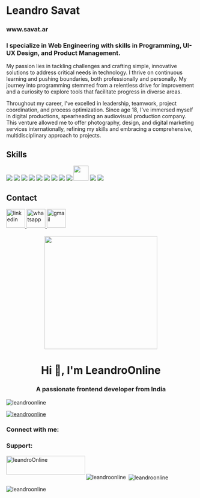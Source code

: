 <h1>Leandro Savat</h1>
<h3>www.savat.ar</h3>
<h3>I specialize in Web Engineering with skills in Programming, UI-UX Design, and Product Management.</h3>
<p>My passion lies in tackling challenges and crafting simple, innovative solutions to address critical needs in technology. I thrive on continuous learning and pushing boundaries, both professionally and personally. My journey into programming stemmed from a relentless drive for improvement and a curiosity to explore tools that facilitate progress in diverse areas.</p>
<p>Throughout my career, I've excelled in leadership, teamwork, project coordination, and process optimization. Since age 18, I've immersed myself in digital productions, spearheading an audiovisual production company. This venture allowed me to offer photography, design, and digital marketing services internationally, refining my skills and embracing a comprehensive, multidisciplinary approach to projects.</p>

<h2>Skills</h2>
<div>
    <a href="https://reactjs.org/" target="_blank"><img src="https://img.icons8.com/color/48/000000/react-native.png"/></a>
    <a href="https://www.javascript.com/" target="_blank"><img src="https://img.icons8.com/color/48/000000/javascript.png"/></a>
    <a href="https://www.w3schools.com/css/" target="_blank"><img src="https://img.icons8.com/color/48/000000/css3.png"/></a>
    <a href="https://www.w3schools.com/html/" target="_blank"><img src="https://img.icons8.com/color/48/000000/html-5.png"/></a>
    <a href="https://nodejs.org/" target="_blank"><img src="https://img.icons8.com/color/48/000000/nodejs.png"/></a>
    <a href="https://expressjs.com/" target="_blank"><img src="https://img.icons8.com/color/48/000000/express.png"/></a>
    <a href="https://www.mongodb.com/" target="_blank"><img src="https://img.icons8.com/color/48/000000/mongodb.png"/></a>
    <a href="https://www.figma.com/" target="_blank"><img src="https://img.icons8.com/color/48/000000/npm.png"/></a>
    <a href="https://www.figma.com/" target="_blank"><img src="https://img.icons8.com/color/48/000000/figma.png"/></a>
    <a href="https://www.notion.so/es-es" target="_blank"><img width="40px" src="https://cdn.iconscout.com/icon/free/png-256/notion-2296040-1911999.png?f=webp&w=128"/></a>
    <a href="https://github.com/" target="_blank"><img src="https://img.icons8.com/color/48/000000/github.png"/></a>
    <a href="https://slack.com/" target="_blank"><img src="https://img.icons8.com/color/48/000000/slack.png"/></a>
</div>

<h2>Contact</h2>
<div>
    <a href="https://www.linkedin.com/in/leandrosavat/" target="_blank">
        <img height="50px" src="https://cdn.icon-icons.com/icons2/2530/PNG/512/linkedin_button_icon_151847.png" alt="linkedin" style="margin-bottom: 5px;" />
    </a> 
  <a href="https://www.linkedin.com/in/leandrosavat/" target="_blank">
        <img height="50px" src="https://cdn.icon-icons.com/icons2/2530/PNG/512/whatsapp_button_icon_151832.png" alt="whatsapp" style="margin-bottom: 5px;" />
    </a> 
   <a href="mailto:leandrosavat@gmail.com" target="_blank">
        <img height="50px" src="https://cdn.icon-icons.com/icons2/2530/PNG/512/gmail_button_icon_151848.png" alt="gmail" style="margin-bottom: 5px;" />
    </a> 
</div>

</br>
<div align="center">
    <img height="300px" src="https://humanyze.com/wp-content/uploads/2020/11/Draft_03_01.gif">
</div> 

<h1 align="center">Hi 👋, I'm LeandroOnline</h1>
<h3 align="center">A passionate frontend developer from India</h3>

<p align="left"> <img src="https://komarev.com/ghpvc/?username=leandroonline&label=Profile%20views&color=0e75b6&style=flat" alt="leandroonline" /> </p>

<p align="left"> <a href="https://github.com/ryo-ma/github-profile-trophy"><img src="https://github-profile-trophy.vercel.app/?username=leandroonline" alt="leandroonline" /></a> </p>

<h3 align="left">Connect with me:</h3>
<p align="left">
</p>

<h3 align="left">Support:</h3>
<p><a href="https://www.buymeacoffee.com/leandroOnline"> <img align="left" src="https://cdn.buymeacoffee.com/buttons/v2/default-yellow.png" height="50" width="210" alt="leandroOnline" /></a></p><br><br>

<p><img align="left" src="https://github-readme-stats.vercel.app/api/top-langs?username=leandroonline&show_icons=true&locale=en&layout=compact" alt="leandroonline" /></p>

<p>&nbsp;<img align="center" src="https://github-readme-stats.vercel.app/api?username=leandroonline&show_icons=true&locale=en" alt="leandroonline" /></p>

<p><img align="center" src="https://github-readme-streak-stats.herokuapp.com/?user=leandroonline&" alt="leandroonline" /></p>

